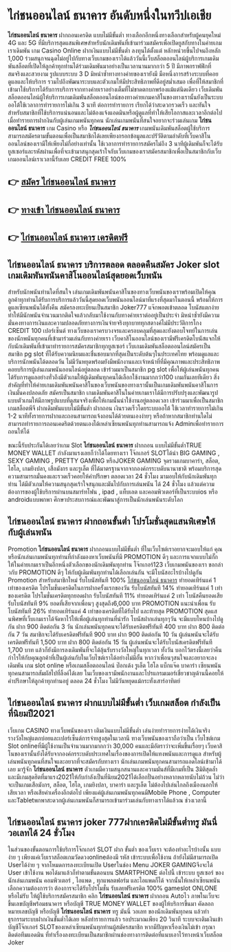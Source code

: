 # ไก่ชนออนไลน์ ธนาคาร  อันดับหนึ่งในทวีปเอเชีย

**ไก่ชนออนไลน์ ธนาคาร** ฝากถอนเครดิต แบบไม่มีขั้นต่ำ  ทางเลือกอีกหนึ่งทางเลือกสำหรับผู้คนยุคใหม่ 4G และ 5G ที่มีบริการสุดแสนพิเศษสำหรับนักเดิมพันที่เข้ามาร่วมสมัครเพื่อเปิดยูสกับทางในค่ายเกมเราเดิมพัน เกม Casino Online ฝากเงินแบบไม่มีขั้นต่ำ ลงทุนได้ตั้งแต่ หลักหน่วยขึ้นไปจนถึงหลัก 1,000 ร่วมสนุกจนฉุดไม่อยู่ไปกับทางเว็บเกมของเราได้แล้ววันนี้เว็บสล็อตออนไลน์ผู้บริการเกมเดิมพันสล็อตที่เปิดให้ลูกค้าทุกท่านได้ร่วมเดิมพันมาอย่างเป็นเวลานานมากกว่า 5 ปี มีภาพกราฟฟิกที่สมจริงและสวยงาม รูปแบบระบบ 3 D
มิหนำซ้ำทางทางค่ายของเรายังมี มือหนึ่งการสร้างระบบที่คอยดูแลและให้บริการ  รวมไปถึงพัฒนาระบบและตัวเกมให้มีประสิทธิภาพที่ดีอยู่สม่ำเสมอ เพื่อที่ให้สมาชิกที่เข้ามาใช้บริการได้รับการบริการจากทางค่ายเราอย่างเต็มที่ไม่ขาดตกบกพร่องแม้แต่นิดเดียว เว็บเดิมพันสล็อตออนไลน์ผู้ให้บริการเกมเดิมพันสล็อตออนไลน์ของทางค่ายเกมคาสิโนของทางเรานั้นยังเป็นระบบออโต้ใช้เวลาการทำรายการไม่เกิน 3 นาที ต่อการทำรายการ เรียกได้ว่าสะดวกรวดเร็ว และทันใจสำหรับสมาชิกที่ใช้บริการแน่นอนและไม่ต้องแจ้งแอดมินหรือผู้ดูแลที่ทำให้เสียโอกาสและเวลาอีกต่อไปเมื่อทำรายการฝากงินกับผู้เล่นเกมพนันทุกคน
นักเล่นเกมพนันที่สนใจอยากจะร่วมเล่นเกม **ไก่ชนออนไลน์ ธนาคาร** เกม Casino  หรือ ***ไก่ชนออนไลน์ ธนาคาร*** เกมพนันเดิมพันสล็อตผู้ใช้บริการสามารถสมัครตามขั้นตอนเพื่อเป็นสมาชิกได้เลยเพียงกรอกข้อมูลและปรัวัติตามลำดับที่เว็บคาสิโนออนไลน์ของเรามีให้เพียงไม่กี่อย่างเท่านั้น ใช้เวลาการทำรายการสมัครไม่ถึง 3 นาทีผู้เดิมพันก็จะได้รับยูสเซอร์และรหัสผ่านเพื่อที่จะเข้ามาสนุกสุดเร้าใจกับเว็บเกมของเราสมัครสมาชิกเพื่อเป็นสมาชิกกับเว็บเกมออนไลน์เราเวลานี้รับเลย CREDIT FREE 100%

## 👉 [สมัคร ไก่ชนออนไลน์ ธนาคาร](https://archa888.com/)
## 👉 [ทางเข้า ไก่ชนออนไลน์ ธนาคาร](https://archa888.com/)
## 👉 [ไก่ชนออนไลน์ ธนาคาร เครดิตฟรี](https://archa888.com/)

## ไก่ชนออนไลน์ ธนาคาร บริการตลอด ตลอดคืนสมัคร Joker slot เกมเดิมพันพนันคาสิโนออนไลน์สุดยอดเว็บพนัน

สำหรับนักพนันท่านใดที่สนใจ เล่นเกมเดิมพันพนันคาสิโนของทางเว็บพนันของเราพร้อมเปิดให้คุณลูกค้าทุกท่านได้รับการบริการแล้ววันนี้สุดยอดเว็บพนันออนไลน์มาที่แรงที่สุดมาในตอนนี้ พร้อมให้การดูแลเซียนพนันได้ทั้งคืน สมัครลงทะเบียนเป็นสมาชิก Joker777 แจ๊กพอตเข้าตลอด โบนัสแตกง่าย ทำให้มีนักพนันจำนวนมากติดใจแล้วกลับมาใช้งานกับทางค่ายเราต่ออยู่เป็นประจำ มิหนำซ้ำยังมีความมั่นคงทางการเงินและความปลอดภัยทางการเงินจ่ายจริงทุกบาททุกสตางค์ไม่มีประวัติการโกง CREDIT 100 เปอร์เซ็นต์ ทางเว็บของเราครบวงจรและครอบคลุมที่สุดและยังตอบโจทย์ในการเล่นของนักพนันทุกคนที่เข้ามาร่วมเล่นกับทางค่ายเรา
เว็บคาสิโนออนไลน์ของเรามีฟรีเครดิตโบนัสแจกให้กับนักเดิมพันที่เข้ามาทำรายการสมัครสมาชิกทุกยูสเซอร์ เว็บเกมเดิมพันสล็อตออนไลน์สมัครเป็นสมาชิก pg slot ที่ได้รับความนิยมและชื่นชอบมากที่สุดเป็นระดับต้นๆในประเทศไทย พร้อมดูแลและบริการนักพนันได้ตลอดวัน ไม่มีวันหยุดพร้อมยังมีพนักงานและเจ้าหน้าที่ที่มีคุณภาพและประสิทธิภาพคอยบริการผู้เล่นเกมพนันออนไลน์อยู่ตลอด เข้าร่วมมาเป็นสมาชิก pg slot เพื่อให้ผู้เล่นพนันทุกคนได้รับการดูแลอย่างทั่วถึงมีตัวเกมให้ผู้เดิมพันทุกคนได้เลือกใช้งานมากกว่า100 เกมกันเลยทีเดียว
สิ่งสำคัญที่ทำให้ค่ายเกมเดิมพันพนันคาสิโนของเว็บพนันของทางเรานั้นเป็นเกมเดิมพันพนันคาสิโนการเงินมั่นคงปลอดภัย สมัครเป็นสมาชิก  เกมเดิมพันคาสิโนในค่ายเกมเราได้มีการปรับปรุงและพัฒนารูปแบบตัวเกมให้มีภาพรูปแบบที่ดูสมจจริงเพื่อให้เกมนั้นน่าใช้งานอยู่ตลอดเวลา เข้าร่วมมาเพื่อเป็นสมาชิก เกมสล็อตพีจี ฝากเดิมพันแบบไม่มีขั้นต่ำ ฝากถอน เงินรวดเร็วโดยระบบออโต้ ใช้เวลาทำรายการไม่เกิน 1-2 นาทีทั้งรายการฝากและถอนสามารถแจ้งถอนได้ด้วยตนเองง่ายๆ หรือถ้าหากสมาชิกท่านใดไม่สามารถทำรายการถอนเคดริตด้วยตนเองได้เหล่าเซียนพนันทุกท่านสามารถแจ้ง Adminเพื่อทำรายการถอนให้ได้

ขณะนี้รับประกันได้เลยว่าเกม Slot **ไก่ชนออนไลน์ ธนาคาร** ฝากถอน แบบไม่มีขั้นต่ำTRUE MONEY WALLET กำลังมาแรงเลยก็ว่าได้โดยทางเรา โจ๊กเกอร์ SLOTได้นำ BIG GAMING , SEXY GAMING , PRETTY GAMING หรือJOKER GAMING จุดรวมเกมบาคาร่า, สล็อต, ไฮโล, เกมยิงปลา, เสือมังกร และรูเล็ต ที่ได้มาตรฐานจากจากองค์กรระบดับนานาชาติ พร้อมบริการสุดความสามารถมั่นคงและรวดเร็วคอยให้คำปรึกษา ตลอดเวลา 24 ชั่วโมง มามอบให้กับนักเดิมพันทุกท่าน ได้มีตัวเกมให้ความสนุกสุดเร้าใจสนุกและมันไปกับการเล่นพนัน ได้ 24 ชั่วโมง แล้วแต่ความต้องการของผู้ใช้บริการผ่านบนสมาร์ทโฟน , ipad , แท็บเลต และคอมพิวเตอร์ที่เป็นระบบios หรือ androidแบบพกพา ศึกษาประสบการณ์และพัฒนาสู่การเป็นนักเล่นพนันระดับโลก

## ไก่ชนออนไลน์ ธนาคาร ฝากถอนขั้นต่ำ โปรโมชั่นสุดแสนพิเศษให้กับผู้เล่นพนัน

 Promotion  **ไก่ชนออนไลน์ ธนาคาร** ฝากถอนแบบไม่มีขั้นต่ำ ที่ในเว็บไซต์เราอยากจะมอบให้แก่  คุณ หรือนักเล่นเกมพนันทุกท่านที่กำลังมองหาเว็บพนันที่มี  PROMOTION ดีๆ และการแจกแบบไม่กั๊ก ให้ในค่ายเกมเราเป็นอีกหนึ่งตัวเลือกของนักเดิมพันทุกท่าน โจ๊กเกอร์123 เว็บเกมพนันของเรา ขอกล่าวกับ PROMOTION ดีๆ ให้กับผู้เดิมพันทุกท่านได้เลือกเล่นกัน จะมีโบนัสอะไรบ้างไปดูกัน
 Promotion สำหรับสมาชิกใหม่ รับโบนัสทันที 100% [ไก่ชนออนไลน์ ธนาคาร](https://archa888.com/) ทำยอดเทิร์นแค่ 1 เท่าของเครดิต
โปรโมชั่นเครดิตในการฝากครั้งแรกของวัน รับโบนัสทันที 14% ทำยอดเทิร์นแค่ 1 เท่าของเครดิต
โปรโมชั่นเครดิตทุกยอดฝาก รับโบนัสทันที 11% ทำยอดเทิร์นแค่ 2 เท่า
โบนัสคืนยอดเสีย รับโบนัสทันที 9% ยอดที่เสียจากเพื่อนๆ สูงสุดถึง6,000 บาท
 PROMOTION แนะนำเพื่อน รับโบนัสทันที 26% ทำยอดเทิร์นแค่ 4 เท่าของเครดิตที่ได้รับไป
และท้ายสุด PROMOTION สุดแสนพิศษที่เว็บเกมเราได้จัดหาไว้ให้เพื่อผู้เล่นทุกท่านที่น่ารัก โบนัสฝากเล่นทุกๆวัน จะมีแบบไหนบ้างไปดูกัน
ฝาก 900 ติดต่อกัน 3 วัน นักเล่นพนันทุกคนจะได้รับเครดิตฟรีทันที 400 บาท
ฝาก 800 ติดต่อกัน 7 วัน สมาชิกจะได้รับเครดิตฟรีทันที 900 บาท
ฝาก 900 ติดต่อกัน 10 วัน ผู้เล่นพนันจะได้รับเครดิตฟรีทันที 1,500 บาท
ฝาก 800 ติดต่อกัน 15 วัน ผู้เล่นพนันจะได้รับโบนัสเครดิตฟรีทันที 1,700 บาท
แล้วก็ยังมีการลงเดิมพันที่จะได้ลุ้นรับรางวัลใหญ่ในทุกเวลา ทั้งวัน บอกไว้ตรงนี้เลยว่าคืนกำไรให้กับคุณลูกค้าที่เป็นผู้เล่นกับในเว็บไซต์เราได้อย่างไม่มีอั้น หากว่าเพื่อนๆสนใจและอยากจะลงเดิมพัน เกม slot online หรือเกมสล็อตออนไลน์ ป๊อกเด้ง รูเล็ต ไฮโล แบ็กแจ๊ค บาคาร่า เซียนพนันทุกคนสามารถสัมผัสไปที่ลิ้งค์ได้เลย ในเว็บของเรามีพนักงานและโปรแกรมเมอร์เชี่ยวชาญด้านนี้คอยให้คำปรึกษาให้ลูกค้าทุกท่านอยู่ ตลอด 24 ชั่วโมง ไม่มีวันหยุดแม้กระทั่งเสาร์อาทิตย์

## ไก่ชนออนไลน์ ธนาคาร ฝากแบบไม่มีขั้นต่ำ  เว็บเกมสล็อต กำลังเป็นที่นิยมปี2021

เว็บเกม CASINO ทางเว็บพนันของเรา เติมเงินแบบไม่มีขั้นต่ำ เล่นง่ายทำรายการง่ายได้เงินจริง รางวัลใหญ่แตกบ่อยและเปอร์เซ็นต์การจ่ายสูงสุดในเวลานี ทางเว็บพนันของเราถือว่าเป็น เว็บไซต์เกม Slot onlineที่มีผู้ใช้งานเป็นจำนวนมากมากกว่า 30,000 คนและมีอัตราว่าจะเพิ่มขึ้นเรื่อยๆ เว็บคาสิโนของเรานั้นยังได้รับจากองค์กรระบดับประเทศในเรื่องของการเปิดให้แทงพนันและการดูแล สำหรับผู้เล่นพนันทุกคนที่สนใจและอยากที่จะสมัครกับทางเรา นักเล่นเกมพนันทุกคนสามารถแอดไลน์เข้ามาได้เลย
	มารู้จัก **ไก่ชนออนไลน์ ธนาคาร** ตัวเกมมีความสนุกสนานและความมันส์ที่มีเกมที่เป็น 3มิติสุดล้ำ และมีเกมสุดฮิตที่มาแรง2021ให้กับกำลังเป็นที่นิยม2021ได้เลือกปั่นอย่างหลากหลายนับไม่ถ้วน  ไม่ว่าจะเป็นเกมเสือมังกร, สล็อต, ไฮโล, เกมยิงปลา, บาคาร่า และรูเล็ต ไม่ต้องไปเล่นไกลถึงเมืองนอกให้เสียเวลา หรือเสียค่าเครื่องอีกต่อไป เพียงแค่ผู้เล่นเกมพนันทุกคนมีMobile Phone , Computer และTabletพกพาสะดวกผู้เล่นเกมพนันก็สามารถเข้ามาร่วมเล่นกับทางเราได้แล้วณ ช่วงเวลานี้

## ไก่ชนออนไลน์ ธนาคาร joker 777ฝากเครดิตไม่มีขั้นต่ำทรู มันนี่ วอเลทได้ 24 ชั่วโมง

ในส่วนของขั้นตอนการใช้บริการโจ๊กเกอร์ SLOT ฝาก ขั้นต่ำ ของเว็บเรา จะต้องทำอะไรบ้างนั้น แบบง่าย ๆ เพียงแค่เว็บเราสล็อตเกมวัดดวงonlineต้องมี รหัส เข้าระบบเพื่อใช้งาน ถ้ายังไม่มีสามารถเปิด Userได้ง่าย ๆ จากโหมดการลงทะเบียนเปิด Userในช่อง Menu JOKER GAMINGจึงจะได้ User เข้าใช้งาน พอได้มาแล้วก็ทำตามขั้นตอนบน SMARTPHONE ต่อไปนี้
เข้าระบบ ยูสเซอร์  ของนักเล่นเกมพนัน คอมพิวเตอร์ , ไอแพด , ทุกแพลตฟอร์ม และไอแพดก็ได้
จากนั้นให้เหล่าเซียนพนันเลือกความต้องการว่า ต้องการจะได้รับโปรโมชั่น รับเลยฟรีเครดิต 100% gameslot ONLONE หรือไม่รับ
ให้ผู้ใช้บริการสมัครสมาชิก คลิก **ไก่ชนออนไลน์ ธนาคาร** ฝากถอน Autoไว ภาพในเว็บจะขึ้นเลขบัญชีพร้อมธนาคาร หรือบัญชี TRUE MONEY WALLET ของผู้ให้บริการขึ้นมา
คัดลอกหมายเลขบัญชี หรือบัญชี **ไก่ชนออนไลน์ ธนาคาร** ทรู มันนี่ วอเลท ของนักเดิมพันทุกคน แล้วทำธุรกรรมระบบฝากเงินขั้นต่ำได้เลย
หลังทำรายการแล้ว รอประมาณเพียง 20 วินาที ระบบจะเติมเงินเข้าบัญชีโจ๊กเกอร์ SLOTของเหล่าเซียนพนันทุกท่านผู้สมัครสมาชิก
หากมีปัญหาเรื่องเงินไม่เข้า กรุณาติดต่อทีมแอดมิน ที่ทำเรื่องลงทะเบียนเป็นสมาชิกผ่านช่องทางการติดต่อที่แนบเอาไว้ทางหน้าเว็บสล็อต Joker


